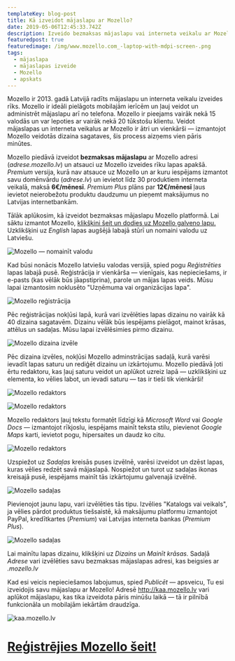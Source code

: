 ```yaml
---
templateKey: blog-post
title: Kā izveidot mājaslapu ar Mozello?
date: 2019-05-06T12:45:33.742Z
description: Izveido bezmaksas mājaslapu vai interneta veikalu ar Mozello!
featuredpost: true
featuredimage: /img/www.mozello.com_-laptop-with-mdpi-screen-.png
tags:
  - mājaslapa
  - mājaslapas izveide
  - Mozello
  - apskats
---
```

Mozello ir 2013. gadā Latvijā radīts mājaslapu un interneta veikalu izveides rīks. Mozello ir ideāli pielāgots mobilajām ierīcēm un ļauj veidot un administrēt mājaslapu arī no telefona. Mozello ir pieejams vairāk nekā 15 valodās un var lepoties ar vairāk nekā 20 tūkstošu klientu. Veidot mājaslapas un interneta veikalus ar Mozello ir ātri un vienkārši — izmantojot Mozello veidotās dizaina sagataves, šis process aizņems vien pāris minūtes. 

Mozello piedāvā izveidot **bezmaksas mājaslapu** ar Mozello adresi (_adrese.mozello.lv_) un atsauci uz Mozello izveides rīku lapas apakšā. _Premium_ versija, kurā nav atsauce uz Mozello un ar kuru iespējams izmantot savu domēnvārdu (_adrese.lv_) un ievietot līdz 30 produktiem interneta veikalā, maksā **6€/mēnesī**. _Premium Plus_ plāns par **12€/mēnesī** ļaus ievietot neierobežotu produktu daudzumu un pieņemt maksājumus no Latvijas internetbankām.

Tālāk aplūkosim, kā izveidot bezmaksas mājaslapu Mozello platformā. Lai sāktu izmantot Mozello, [klikšķini šeit un dodies uz Mozello galveno lapu.](https://shareasale.com/r.cfm?b=627661&u=1563034&m=54444&urllink=&afftrack=) Uzklikšķini uz _English_ lapas augšējā labajā stūrī un nomaini valodu uz Latviešu.

![Mozello — nomainīt valodu](/img/1-mozello.png "Mozello — nomainīt valodu")

Kad būsi nonācis Mozello latviešu valodas versijā, spied pogu _Reģistrēties_ lapas labajā pusē. Reģistrācija ir vienkārša — vienīgais, kas nepieciešams, ir e-pasts (kas vēlāk būs jāapstiprina), parole un mājas lapas veids. Mūsu lapai izmantosim noklusēto "Uzņēmuma vai organizācijas lapa".

![Mozello reģistrācija](/img/2-register.png "Mozello reģistrācija")

Pēc reģistrācijas nokļūsi lapā, kurā vari izvēlēties lapas dizainu no vairāk kā 40 dizaina sagatavēm. Dizainu vēlāk būs iespējams pielāgot, mainot krāsas, attēlus un sadaļas. Mūsu lapai izvēlēsimies pirmo dizainu.

![Mozello dizaina izvēle](/img/3-dizains.png "Mozello dizaina izvēle")

Pēc dizaina izvēles, nokļūsi Mozello adminstrācijas sadaļā, kurā varēsi ievadīt lapas saturu un rediģēt dizainu un izkārtojumu. Mozello piedāvā ļoti ērtu redaktoru, kas ļauj saturu veidot un aplūkot uzreiz lapā — uzklikšķini uz elementa, ko vēlies labot, un ievadi saturu — tas ir tieši tik vienkārši!

![Mozello redaktors](/img/4-initial.png "Mozello redaktors")

![Mozello redaktors](/img/5-edited.png "Mozello redaktors")

Mozello redaktors ļauj tekstu formatēt līdzīgi kā _Microsoft Word_ vai _Google Docs_ — izmantojot rīkjoslu, iespējams mainīt teksta stilu, pievienot _Google Maps_ karti, ievietot pogu, hipersaites un daudz ko citu.

![Mozello redaktors](/img/6-editor.png "Mozello redaktors")

Uzspiežot uz _Sadaļas_ kreisās puses izvēlnē, varēsi izveidot un dzēst lapas, kuras vēlies redzēt savā mājaslapā. Nospiežot un turot uz sadaļas ikonas kreisajā pusē, iespējams mainīt tās izkārtojumu galvenajā izvēlnē.

![Mozello sadaļas](/img/7-sadalas.png "Mozello sadaļas")

Pievienojot jaunu lapu, vari izvēlēties tās tipu. Izvēlies "Katalogs vai veikals", ja vēlies pārdot produktus tiešsaistē, kā maksājumu platformu izmantojot PayPal, kredītkartes (_Premium_) vai Latvijas interneta bankas (_Premium Plus_). 

![Mozello sadaļas](/img/8-sadalas.png "Mozello sadaļas")

Lai mainītu lapas dizainu, klikšķini uz _Dizains_ un _Mainīt krāsas._ Sadaļā _Adrese_ vari izvēlēties savu bezmaksas mājaslapas adresi, kas beigsies ar _.mozello.lv_

Kad esi veicis nepieciešamos labojumus, spied _Publicēt_ — apsveicu, Tu esi izveidojis savu mājaslapu ar Mozello! Adresē <http://kaa.mozello.lv> vari aplūkot mājaslapu, kas tika izveidota pāris minūšu laikā — tā ir pilnībā funkcionāla un mobilajām iekārtām draudzīga. 

![kaa.mozello.lv](/img/9-finish.png "kaa.mozello.lv")

# [Reģistrējies Mozello šeit!](https://shareasale.com/r.cfm?b=627661&u=1563034&m=54444&urllink=&afftrack=)
